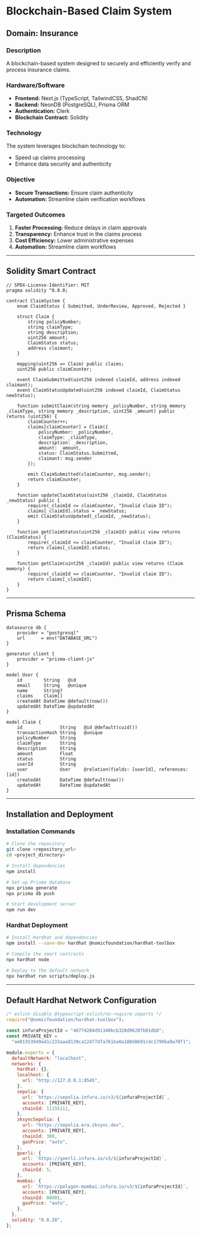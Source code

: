 # Blockchain-Based Claim System

## Domain: Insurance

### Description

A blockchain-based system designed to securely and efficiently verify and process insurance claims.

### Hardware/Software

- **Frontend:** Next.js (TypeScript, TailwindCSS, ShadCN)
- **Backend:** NeonDB (PostgreSQL), Prisma ORM
- **Authentication:** Clerk
- **Blockchain Contract:** Solidity

### Technology

The system leverages blockchain technology to:

- Speed up claims processing
- Enhance data security and authenticity

### Objective

- **Secure Transactions:** Ensure claim authenticity
- **Automation:** Streamline claim verification workflows

### Targeted Outcomes

1. **Faster Processing:** Reduce delays in claim approvals
2. **Transparency:** Enhance trust in the claims process
3. **Cost Efficiency:** Lower administrative expenses
4. **Automation:** Streamline claim workflows

---

## Solidity Smart Contract

```solidity
// SPDX-License-Identifier: MIT
pragma solidity ^0.8.0;

contract ClaimSystem {
    enum ClaimStatus { Submitted, UnderReview, Approved, Rejected }

    struct Claim {
        string policyNumber;
        string claimType;
        string description;
        uint256 amount;
        ClaimStatus status;
        address claimant;
    }

    mapping(uint256 => Claim) public claims;
    uint256 public claimCounter;

    event ClaimSubmitted(uint256 indexed claimId, address indexed claimant);
    event ClaimStatusUpdated(uint256 indexed claimId, ClaimStatus newStatus);

    function submitClaim(string memory _policyNumber, string memory _claimType, string memory _description, uint256 _amount) public returns (uint256) {
        claimCounter++;
        claims[claimCounter] = Claim({
            policyNumber: _policyNumber,
            claimType: _claimType,
            description: _description,
            amount: _amount,
            status: ClaimStatus.Submitted,
            claimant: msg.sender
        });

        emit ClaimSubmitted(claimCounter, msg.sender);
        return claimCounter;
    }

    function updateClaimStatus(uint256 _claimId, ClaimStatus _newStatus) public {
        require(_claimId <= claimCounter, "Invalid claim ID");
        claims[_claimId].status = _newStatus;
        emit ClaimStatusUpdated(_claimId, _newStatus);
    }

    function getClaimStatus(uint256 _claimId) public view returns (ClaimStatus) {
        require(_claimId <= claimCounter, "Invalid claim ID");
        return claims[_claimId].status;
    }

    function getClaim(uint256 _claimId) public view returns (Claim memory) {
        require(_claimId <= claimCounter, "Invalid claim ID");
        return claims[_claimId];
    }
}
```

---

## Prisma Schema

```prisma
datasource db {
    provider = "postgresql"
    url      = env("DATABASE_URL")
}

generator client {
    provider = "prisma-client-js"
}

model User {
    id        String   @id
    email     String   @unique
    name      String?
    claims    Claim[]
    createdAt DateTime @default(now())
    updatedAt DateTime @updatedAt
}

model Claim {
    id              String   @id @default(cuid())
    transactionHash String   @unique
    policyNumber    String
    claimType       String
    description     String
    amount          Float
    status          String
    userId          String
    user            User     @relation(fields: [userId], references: [id])
    createdAt       DateTime @default(now())
    updatedAt       DateTime @updatedAt
}
```

---

## Installation and Deployment

### Installation Commands

```bash
# Clone the repository
git clone <repository_url>
cd <project_directory>

# Install dependencies
npm install

# Set up Prisma database
npx prisma generate
npx prisma db push

# Start development server
npm run dev
```

### Hardhat Deployment

```bash
# Install Hardhat and dependencies
npm install --save-dev hardhat @nomicfoundation/hardhat-toolbox

# Compile the smart contracts
npx hardhat node

# Deploy to the default network
npx hardhat run scripts/deploy.js
```

---

## Default Hardhat Network Configuration

```javascript
/* eslint-disable @typescript-eslint/no-require-imports */
require("@nomicfoundation/hardhat-toolbox");

const infuraProjectId = "46774284d91340bcb320d96207b81db8";
const PRIVATE_KEY =
  "ae01353949a41c233aaa8130ca12477d7a761ba0a180d8601cdc1790ba9a70f1";

module.exports = {
  defaultNetwork: "localhost",
  networks: {
    hardhat: {},
    localhost: {
      url: "http://127.0.0.1:8545",
    },
    sepolia: {
      url: `https://sepolia.infura.io/v3/${infuraProjectId}`,
      accounts: [PRIVATE_KEY],
      chainId: 11155111,
    },
    zksyncSepolia: {
      url: "https://sepolia.era.zksync.dev",
      accounts: [PRIVATE_KEY],
      chainId: 300,
      gasPrice: "auto",
    },
    goerli: {
      url: `https://goerli.infura.io/v3/${infuraProjectId}`,
      accounts: [PRIVATE_KEY],
      chainId: 5,
    },
    mumbai: {
      url: `https://polygon-mumbai.infura.io/v3/${infuraProjectId}`,
      accounts: [PRIVATE_KEY],
      chainId: 80001,
      gasPrice: "auto",
    },
  },
  solidity: "0.8.28",
};
```
